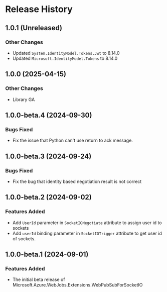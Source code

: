 # Release History

## 1.0.1 (Unreleased)

### Other Changes
- Updated `System.IdentityModel.Tokens.Jwt` to 8.14.0
- Updated `Microsoft.IdentityModel.Tokens` to 8.14.0

## 1.0.0 (2025-04-15)

### Other Changes

- Library GA

## 1.0.0-beta.4 (2024-09-30)

### Bugs Fixed

- Fix the issue that Python can't use return to ack message.

## 1.0.0-beta.3 (2024-09-24)

### Bugs Fixed

- Fix the bug that identity based negotiation result is not correct

## 1.0.0-beta.2 (2024-09-02)

### Features Added

- Add `UserId` parameter in `SocketIONegotiate` attribute to assign user id to sockets
- Add `userId` binding parameter in `SocketIOTrigger` attribute to get user id of sockets.

## 1.0.0-beta.1 (2024-09-01)
### Features Added
- The initial beta release of Microsoft.Azure.WebJobs.Extensions.WebPubSubForSocketIO
